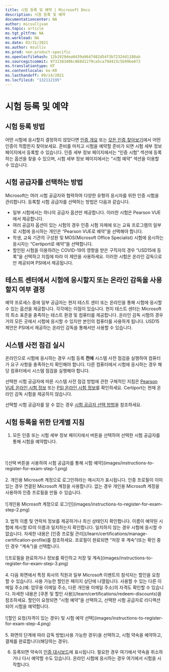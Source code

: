 ```yaml
---
title: 시험 등록 및 예약 | Microsoft Docs
description: 시험 등록 및 예약
documentationcenter: NA
author: micsullivan
ms.topic: article
ms.tgt_pltfrm: NA
ms.workload: NA
ms.date: 03/31/2021
ms.author: msulliv
ms.prod: non-product-specific
ms.openlocfilehash: 12b1929dea0439a9647482d54f3b72324d1188ab
ms.sourcegitcommit: 9732383406c868d1279ca5ca79d423c5b99be073
ms.translationtype: HT
ms.contentlocale: ko-KR
ms.lasthandoff: 09/14/2021
ms.locfileid: "132112195"
---
```

# <a name="register-and-schedule-an-exam"></a>시험 등록 및 예약

## <a name="how-to-register-for-an-exam"></a>시험 등록 방법

어떤 시험에 응시할지 결정하지 않았다면 [인증 개요](/learn/certifications/) 또는 [모든 인증 찾아보기](/learn/certifications/browse/)에서 어떤 인증이 적합한지 찾아보세요. 준비를 마치고 시험을 예약할 준비가 되면 시험 세부 정보 페이지에서 등록할 수 있습니다. 인증 세부 정보 페이지에서는 “인증 시험” 섹션에 등록하는 옵션을 찾을 수 있으며, 시험 세부 정보 페이지에서는 “시험 예약” 섹션을 이용할 수 있습니다.

## <a name="how-to-choose-an-exam-delivery-provider"></a><a name="how-to-choose-an-exam-delivery-provider"></a> 시험 공급자를 선택하는 방법

Microsoft는 여러 시험 공급자와 협력하여 다양한 유형의 응시자를 위한 인증 시험을 관리합니다. 등록할 시험 공급자를 선택하는 방법은 다음과 같습니다.

- 일부 시험에서는 하나의 공급자 옵션만 제공합니다. 이러한 시험은 Pearson VUE에서 제공합니다.
- 여러 공급자 옵션이 있는 시험의 경우 인증 시험 자체에 또는 교육 프로그램의 일부로 시험에 응시하는 개인은 “Pearson VUE로 예약”을 선택해야 합니다.
- 학생, 교육 기관의 구성원 및 MOS(Microsoft Office Specialist) 시험에 응시하는 응시자는 “Certiport로 예약”을 선택합니다.
- 할인된 시험을 이용하려는 COVID-19의 영향을 받은 구직자의 경우 “USD15에 등록”을 선택하고 지침에 따라 이 제안을 사용하세요. 이러한 시험은 온라인 감독으로만 제공되며 PSI에서 제공됩니다.

## <a name="decide-whether-to-take-your-exam-at-a-test-center-or-use-online-proctoring"></a>테스트 센터에서 시험에 응시할지 또는 온라인 감독을 사용할지 여부 결정

예약 프로세스 중에 일부 공급자는 현지 테스트 센터 또는 온라인을 통해 시험에 응시할 수 있는 옵션을 제공합니다. 각각에는 이점이 있습니다. 현지 테스트 센터는 Microsoft의 최소 표준을 충족하는 테스트 환경 및 컴퓨터를 제공합니다. 온라인 감독 시험의 경우 거의 모든 곳에서 시험에 응시할 수 있지만 본인의 컴퓨터를 사용하게 됩니다. USD15 제안은 PSI에서 제공하는 온라인 감독을 통해서만 사용할 수 있습니다.

## <a name="run-a-system-pre-check"></a>시스템 사전 점검 실시

온라인으로 시험에 응시하는 경우 시험 등록 **전에** 시스템 사전 점검을 실행하여 컴퓨터가 요구 사항을 충족하는지 확인해야 합니다. 다른 컴퓨터에서 시험에 응시하는 경우 해당 컴퓨터에서 시스템 점검을 실행해야 합니다.

선택한 시험 공급자에 따른 시스템 사전 점검 방법에 관한 구체적인 지침은 [Pearson VUE 온라인 시험 정보](/learn/certifications/online-exams) 또는 [PSI 온라인 시험 정보](/learn/certifications/online-exams-psi)를 확인하세요. Certiport는 현재 온라인 감독 시험을 제공하지 않습니다.

선택할 시험 공급자를 알 수 없는 경우 [시험 공급자 선택 방법](#how-to-choose-an-exam-delivery-provider)을 참조하세요.

## <a name="step-by-step-instructions-to-register-for-an-exam"></a>시험 등록을 위한 단계별 지침

1. 모든 인증 또는 시험 세부 정보 페이지에서 버튼을 선택하여 선택한 시험 공급자를 통해 시험을 예약합니다.
<br/>
<br/>
![선택 버튼을 사용하여 시험 공급자를 통해 시험 예약](images/instructions-to-register-for-exam-step-1.png)
<br/>
<br/>
2. 개인용 Microsoft 계정으로 로그인하라는 메시지가 표시됩니다. 인증 프로필이 이미 있는 경우 연결된 Microsoft 계정을 사용합니다. 없는 경우 개인용 Microsoft 계정을 사용하여 인증 프로필을 만들 수 있습니다.
<br/>
<br/>
![개인용 Microsoft 계정으로 로그인](images/instructions-to-register-for-exam-step-2.png)
<br/>
<br/>
3. 법적 이름 및 연락처 정보를 제공하거나 최신 상태인지 확인합니다. 이름이 예약된 시험에 제시할 ID의 이름과 일치하는지 확인합니다. 일치하지 않는 경우 시험에 응시할 수 없습니다. 자세한 내용은 [인증 프로필 관리](/learn/certifications/manage-certification-profile)를 참조하세요. 프로필이 완료되면 “저장 후 계속”(또는 확인 중인 경우 “계속”)을 선택합니다.
<br/>
<br/>
![프로필을 완료하거나 정보를 확인하고 저장 및 계속](images/instructions-to-register-for-exam-step-3.png)
<br/>
<br/>
4. 다음 화면에서 특정 회사의 직원과 일부 Microsoft 이벤트의 참석자는 할인을 요청할 수 있습니다. 사용 가능한 할인은 페이지 상단에 나열됩니다. 사용할 수 있는 다른 이메일 주소(예: 업무용 이메일 주소, 다른 개인용 이메일 주소)의 자격도 확인할 수 있습니다. 자세한 내용은 [쿠폰 및 할인 사용](/learn/certifications/redeem-discounts)을 참조하세요. 할인이 요청되면 “시험 예약”을 선택하고, 선택한 시험 공급자로 리디렉션되어 시험을 예약합니다.
<br/>
<br/>
![할인 요청(자격이 있는 경우) 및 시험 예약 선택](images/instructions-to-register-for-exam-step-4.png)
<br/>
<br/>
5. 화면의 단계에 따라 감독 방법(사용 가능한 경우)을 선택하고, 시험 약속을 예약하고, 결제를 완료합니다(해당하는 경우).

6. 등록되면 약속이 [인증 대시보드](https://aka.ms/certdashboard)에 표시됩니다. 필요한 경우 여기에서 약속을 취소하거나 다시 예약할 수도 있습니다. 온라인 시험에 응시하는 경우 여기에서 시험을 시작합니다.
